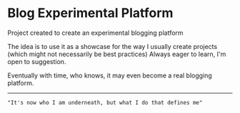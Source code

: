 # Blog Experimental Platform

Project created to create an experimental blogging platform

The idea is to use it as a showcase for the way I usually create projects (which might not necessarily be best practices)
Always eager to learn, I'm open to suggestion.

Eventually with time, who knows, it may even become a real blogging platform.



---------

```
"It's now who I am underneath, but what I do that defines me"
```

